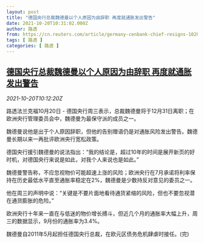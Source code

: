 ```yaml
---
layout: post
title: "德国央行总裁魏德曼以个人原因为由辞职 再度就通胀发出警告"
date: 2021-10-20T10:31:02.000Z
author: 路透
from: https://cn.reuters.com/article/germany-cenbank-chief-resigns-1020-wedn-idCNKBS2HA11D
tags: [ 路透 ]
categories: [ 路透 ]
---
```

<!--1634725862000-->
[德国央行总裁魏德曼以个人原因为由辞职 再度就通胀发出警告](https://cn.reuters.com/article/germany-cenbank-chief-resigns-1020-wedn-idCNKBS2HA11D)
------

<div>
<div><i>2021-10-20T10:12:20Z</i></div><p>路透法兰克福10月20日 - 德国央行周三表示，总裁魏德曼将于12月31日离职；在欧洲央行管理委员会中，魏德曼为最保守派的成员之一。</p><p>魏德曼说他是出于个人原因辞职，但他的告别赠语仍是对通胀风险发出警告。魏德曼长期以来一再批评欧洲央行宽松政策。</p><p>德国央行援引魏德曼的说法指出：“我的结论是，超过10年的时间是展开新页的好时机，对德国央行来说是如此，对我个人来说也是如此。”</p><p>魏德曼警告称，不应忽视物价可能超速上涨的风险；欧洲央行在7月承诺将利率保持在历史最低水平直至通胀率稳定在2%，魏德曼是少数持反对意见的委员之一。</p><p>他在周三的声明中说：“关键是不要片面地看待通货紧缩的风险，但也不要忽视潜在通货膨胀的危险。”</p><p>欧洲央行十年来一直在与低迷的物价增长搏斗，但近几个月的通胀率大幅上升，周三的数据显示，9月份的通胀率为3.4%。</p><p>魏德曼自2011年5月起担任德国央行总裁，在欧元区债务危机肆虐时接任。(完)</p>
</div>
